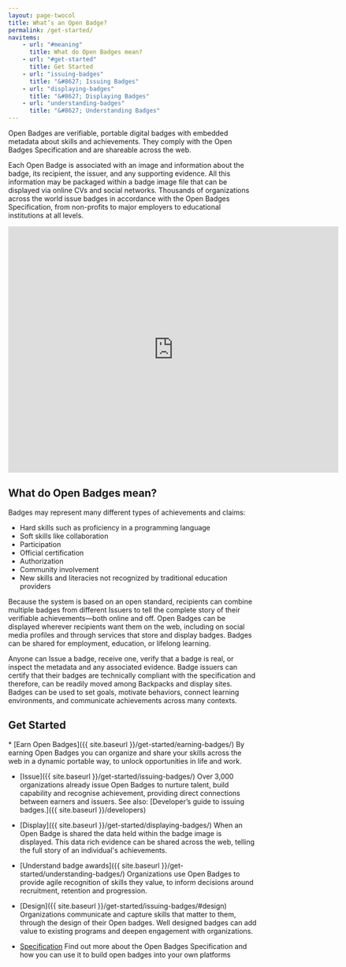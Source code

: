 ```yaml
---
layout: page-twocol
title: What’s an Open Badge?
permalink: /get-started/
navitems:
    - url: "#meaning"
      title: What do Open Badges mean?
    - url: "#get-started"
      title: Get Started
    - url: "issuing-badges"
      title: "&#8627; Issuing Badges"
    - url: "displaying-badges"
      title: "&#8627; Displaying Badges"
    - url: "understanding-badges"
      title: "&#8627; Understanding Badges"
---
```

Open Badges are verifiable, portable digital badges with embedded metadata about skills and achievements. They comply with the Open Badges Specification and are shareable across the web. 

Each Open Badge is associated with an image and information about the badge, its recipient, the issuer, and any supporting evidence. All this information may be packaged within a badge image file that can be displayed via online CVs and social networks. Thousands of organizations across the world issue badges in accordance with the Open Badges Specification, from non-profits to major employers to educational institutions at all levels.

<!-- TODO: Embed responsively -->
<iframe width="670" height="500" src="https://www.youtube.com/embed/HgLLq7ybDtc" frameborder="0" allowfullscreen></iframe>

<h2 id="whatdobadges" class="title title-content">What do Open Badges mean?</h2>
Badges may represent many different types of achievements and claims:

* Hard skills such as proficiency in a programming language
* Soft skills like collaboration
* Participation
* Official certification
* Authorization
* Community involvement
* New skills and literacies not recognized by traditional education providers

Because the system is based on an open standard, recipients can combine multiple badges from different Issuers to tell the complete story of their verifiable achievements—both online and off. Open Badges can be displayed wherever recipients want them on the web, including on social media profiles and through services that store and display badges. Badges can be shared for employment, education, or lifelong learning.

Anyone can Issue a badge, receive one, verify that a badge is real, or inspect the metadata and any associated evidence. Badge issuers can certify that their badges are technically compliant with the specification and therefore, can be readily moved among Backpacks and display sites. Badges can be used to set goals, motivate behaviors, connect learning environments, and communicate achievements across many contexts.

<h2 id="get-started" class="title title-content">Get Started</h2>
* [Earn Open Badges]({{ site.baseurl }}/get-started/earning-badges/) By earning Open Badges you can organize and share your skills across the web in a dynamic portable way, to unlock opportunities in life and work. 

* [Issue]({{ site.baseurl }}/get-started/issuing-badges/) Over 3,000 organizations already issue Open Badges to nurture talent, build capability and recognise achievement, providing direct connections between earners and issuers. See also: [Developer’s guide to issuing badges.]({{ site.baseurl }}/developers) 

* [Display]({{ site.baseurl }}/get-started/displaying-badges/) When an Open Badge is shared the data held within the badge image is displayed. This data rich evidence can be shared across the web, telling the full story of an individual's achievements.  

* [Understand badge awards]({{ site.baseurl }}/get-started/understanding-badges/) Organizations use Open Badges to provide agile recognition of skills they value, to inform decisions around recruitment, retention and progression. 

* [Design]({{ site.baseurl }}/get-started/issuing-badges/#design) Organizations communicate and capture skills that matter to them, through the design of their Open badges. Well designed badges can add value to existing programs and deepen engagement with organizations. 

* [Specification](https://openbadgespec.org) Find out more about the Open Badges Specification and how you can use it to build open badges into your own platforms


